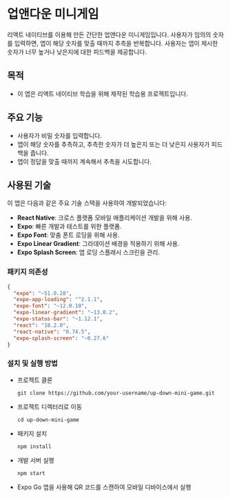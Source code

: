 # 업앤다운 미니게임

리액트 네이티브를 이용해 만든 간단한 업앤다운 미니게임입니다. 사용자가 임의의 숫자를 입력하면, 앱이 해당 숫자를 맞출 때까지 추측을 반복합니다. 사용자는 앱이 제시한 숫자가 너무 높거나 낮은지에 대한 피드백을 제공합니다.

## 목적

- 이 앱은 리액트 네이티브 학습을 위해 제작된 학습용 프로젝트입니다.

## 주요 기능

- 사용자가 비밀 숫자를 입력합니다.
- 앱이 해당 숫자를 추측하고, 추측한 숫자가 더 높은지 또는 더 낮은지 사용자가 피드백을 줍니다.
- 앱이 정답을 맞출 때까지 계속해서 추측을 시도합니다.

## 사용된 기술

이 앱은 다음과 같은 주요 기술 스택을 사용하여 개발되었습니다:

- **React Native**: 크로스 플랫폼 모바일 애플리케이션 개발을 위해 사용.
- **Expo**: 빠른 개발과 테스트를 위한 플랫폼.
- **Expo Font**: 맞춤 폰트 로딩을 위해 사용.
- **Expo Linear Gradient**: 그라데이션 배경을 적용하기 위해 사용.
- **Expo Splash Screen**: 앱 로딩 스플래시 스크린을 관리.

### 패키지 의존성

```json
{
  "expo": "~51.0.28",
  "expo-app-loading": "^2.1.1",
  "expo-font": "~12.0.10",
  "expo-linear-gradient": "~13.0.2",
  "expo-status-bar": "~1.12.1",
  "react": "18.2.0",
  "react-native": "0.74.5",
  "expo-splash-screen": "~0.27.6"
}
```

### 설치 및 실행 방법

- 프로젝트 클론
  ```
  git clone https://github.com/your-username/up-down-mini-game.git
  ```
- 프로젝트 디렉터리로 이동
  ```
  cd up-down-mini-game
  ```
- 패키지 설치
  ```
  npm install
  ```
- 개발 서버 실행
  ```
  npm start
  ```
- Expo Go 앱을 사용해 QR 코드를 스캔하여 모바일 디바이스에서 실행
